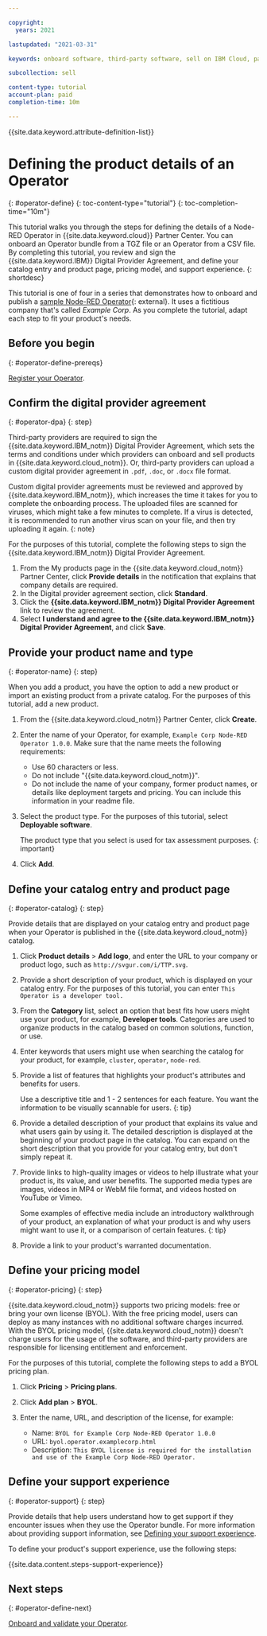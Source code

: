 ```yaml
---

copyright:
  years: 2021

lastupdated: "2021-03-31"

keywords: onboard software, third-party software, sell on IBM Cloud, partner center, operator, Red Hat OpenShift cluster, sample Node-RED Operator, Kubernetes cluster, product details, catalog listing, support, pricing, BYOL, DPA, digital provider agreement

subcollection: sell

content-type: tutorial
account-plan: paid
completion-time: 10m 

---
```


{{site.data.keyword.attribute-definition-list}}

# Defining the product details of an Operator 
{: #operator-define}
{: toc-content-type="tutorial"} 
{: toc-completion-time="10m"} 

This tutorial walks you through the steps for defining the details of a Node-RED Operator in {{site.data.keyword.cloud}} Partner Center. You can onboard an Operator bundle from a TGZ file or an Operator from a CSV file. By completing this tutorial, you review and sign the {{site.data.keyword.IBM}} Digital Provider Agreement, and define your catalog entry and product page, pricing model, and support experience. 
{: shortdesc}

This tutorial is one of four in a series that demonstrates how to onboard and publish a [sample Node-RED Operator](https://github.com/IBM-Cloud/operator-bundle-sample/releases){: external}. It uses a fictitious company that's called *Example Corp*. As you complete the tutorial, adapt each step to fit your product's needs.

## Before you begin
{: #operator-define-prereqs}

[Register your Operator](/docs/sell?topic=sell-operator-register).

## Confirm the digital provider agreement
{: #operator-dpa}
{: step}

Third-party providers are required to sign the {{site.data.keyword.IBM_notm}} Digital Provider Agreement, which sets the terms and conditions under which providers can onboard and sell products in {{site.data.keyword.cloud_notm}}. Or, third-party providers can upload a custom digital provider agreement in `.pdf`, `.doc`, or `.docx` file format. 

Custom digital provider agreements must be reviewed and approved by {{site.data.keyword.IBM_notm}}, which increases the time it takes for you to complete the onboarding process. The uploaded files are scanned for viruses, which might take a few minutes to complete. If a virus is detected, it is recommended to run another virus scan on your file, and then try uploading it again. 
{: note}

For the purposes of this tutorial, complete the following steps to sign the {{site.data.keyword.IBM_notm}} Digital Provider Agreement. 

1. From the My products page in the {{site.data.keyword.cloud_notm}} Partner Center, click **Provide details** in the notification that explains that company details are required.
1. In the Digital provider agreement section, click **Standard**. 
1. Click the **{{site.data.keyword.IBM_notm}} Digital Provider Agreement** link to review the agreement. 
1. Select **I understand and agree to the {{site.data.keyword.IBM_notm}} Digital Provider Agreement**, and click **Save**.

## Provide your product name and type
{: #operator-name}
{: step}

When you add a product, you have the option to add a new product or import an existing product from a private catalog. For the purposes of this tutorial, add a new product. 

1. From the {{site.data.keyword.cloud_notm}} Partner Center, click **Create**.
1. Enter the name of your Operator, for example, `Example Corp Node-RED Operator 1.0.0`. Make sure that the name meets the following requirements:
  
   * Use 60 characters or less.
   * Do not include "{{site.data.keyword.cloud_notm}}".
   * Do not include the name of your company, former product names, or details like deployment targets and pricing. You can include this information in your readme file.
1. Select the product type. For the purposes of this tutorial, select **Deployable software**. 

    The product type that you select is used for tax assessment purposes.
    {: important}

1. Click **Add**.

## Define your catalog entry and product page
{: #operator-catalog}
{: step}

Provide details that are displayed on your catalog entry and product page when your Operator is published in the {{site.data.keyword.cloud_notm}} catalog.

1. Click **Product details** > **Add logo**, and enter the URL to your company or product logo, such as `http://svgur.com/i/TTP.svg`.
1. Provide a short description of your product, which is displayed on your catalog entry. For the purposes of this tutorial, you can enter `This Operator is a developer tool.`
1. From the **Category** list, select an option that best fits how users might use your product, for example, **Developer tools**. Categories are used to organize products in the catalog based on common solutions, function, or use. 
1. Enter keywords that users might use when searching the catalog for your product, for example, `cluster`, `operator`, `node-red`. 
1. Provide a list of features that highlights your product's attributes and benefits for users.

   Use a descriptive title and 1 - 2 sentences for each feature. You want the information to be visually scannable for users.
   {: tip}

1. Provide a detailed description of your product that explains its value and what users gain by using it. The detailed description is displayed at the beginning of your product page in the catalog. You can expand on the short description that you provide for your catalog entry, but don't simply repeat it. 
1. Provide links to high-quality images or videos to help illustrate what your product is, its value, and user benefits. The supported media types are images, videos in MP4 or WebM file format, and videos hosted on YouTube or Vimeo. 

   Some examples of effective media include an introductory walkthrough of your product, an explanation of what your product is and why users might want to use it, or a comparison of certain features.
   {: tip}

1. Provide a link to your product's warranted documentation. 

## Define your pricing model
{: #operator-pricing}
{: step}

{{site.data.keyword.cloud_notm}} supports two pricing models: free or bring your own license (BYOL). With the free pricing model, users can deploy as many instances with no additional software charges incurred. With the BYOL pricing model, {{site.data.keyword.cloud_notm}} doesn't charge users for the usage of the software, and third-party providers are responsible for licensing entitlement and enforcement. 

For the purposes of this tutorial, complete the following steps to add a BYOL pricing plan. 

1. Click **Pricing** > **Pricing plans**.
1. Click **Add plan** > **BYOL**.
1. Enter the name, URL, and description of the license, for example: 

    * Name: `BYOL for Example Corp Node-RED Operator 1.0.0`
    * URL: `byol.operator.examplecorp.html`
    * Description: `This BYOL license is required for the installation and use of the Example Corp Node-RED Operator.`

## Define your support experience
{: #operator-support}
{: step}

Provide details that help users understand how to get support if they encounter issues when they use the Operator bundle. For more information about providing support information, see [Defining your support experience](/docs/sell?topic=sell-sw-support-details). 

To define your product's support experience, use the following steps:

{{site.data.content.steps-support-experience}}

## Next steps
{: #operator-define-next}

[Onboard and validate your Operator](/docs/sell?topic=sell-operator-onboard). 
